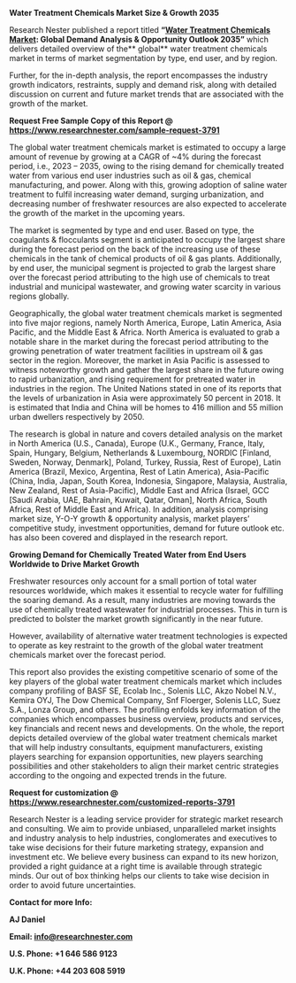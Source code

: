 ﻿**Water Treatment Chemicals Market Size & Growth 2035**

Research Nester published a report titled **“[Water Treatment Chemicals Market](https://www.researchnester.com/reports/water-treatment-chemicals-market/3791): Global Demand Analysis & Opportunity Outlook 2035”** which delivers detailed overview of the** global** water treatment chemicals market in terms of market segmentation by type, end user, and by region.

Further, for the in-depth analysis, the report encompasses the industry growth indicators, restraints, supply and demand risk, along with detailed discussion on current and future market trends that are associated with the growth of the market.

**Request Free Sample Copy of this Report @ <https://www.researchnester.com/sample-request-3791>** 

The global water treatment chemicals market is estimated to occupy a large amount of revenue by growing at a CAGR of ~4% during the forecast period, i.e., 2023 – 2035, owing to the rising demand for chemically treated water from various end user industries such as oil & gas, chemical manufacturing, and power. Along with this, growing adoption of saline water treatment to fulfil increasing water demand, surging urbanization, and decreasing number of freshwater resources are also expected to accelerate the growth of the market in the upcoming years. 

The market is segmented by type and end user. Based on type, the coagulants & flocculants segment is anticipated to occupy the largest share during the forecast period on the back of the increasing use of these chemicals in the tank of chemical products of oil & gas plants. Additionally, by end user, the municipal segment is projected to grab the largest share over the forecast period attributing to the high use of chemicals to treat industrial and municipal wastewater, and growing water scarcity in various regions globally. 

Geographically, the global water treatment chemicals market is segmented into five major regions, namely North America, Europe, Latin America, Asia Pacific, and the Middle East & Africa. North America is evaluated to grab a notable share in the market during the forecast period attributing to the growing penetration of water treatment facilities in upstream oil & gas sector in the region. Moreover, the market in Asia Pacific is assessed to witness noteworthy growth and gather the largest share in the future owing to rapid urbanization, and rising requirement for pretreated water in industries in the region. The United Nations stated in one of its reports that the levels of urbanization in Asia were approximately 50 percent in 2018. It is estimated that India and China will be homes to 416 million and 55 million urban dwellers respectively by 2050.

The research is global in nature and covers detailed analysis on the market in North America (U.S., Canada), Europe (U.K., Germany, France, Italy, Spain, Hungary, Belgium, Netherlands & Luxembourg, NORDIC [Finland, Sweden, Norway, Denmark], Poland, Turkey, Russia, Rest of Europe), Latin America (Brazil, Mexico, Argentina, Rest of Latin America), Asia-Pacific (China, India, Japan, South Korea, Indonesia, Singapore, Malaysia, Australia, New Zealand, Rest of Asia-Pacific), Middle East and Africa (Israel, GCC [Saudi Arabia, UAE, Bahrain, Kuwait, Qatar, Oman], North Africa, South Africa, Rest of Middle East and Africa). In addition, analysis comprising market size, Y-O-Y growth & opportunity analysis, market players’ competitive study, investment opportunities, demand for future outlook etc. has also been covered and displayed in the research report.

**Growing Demand for Chemically Treated Water from End Users Worldwide to Drive Market Growth**

Freshwater resources only account for a small portion of total water resources worldwide, which makes it essential to recycle water for fulfilling the soaring demand. As a result, many industries are moving towards the use of chemically treated wastewater for industrial processes. This in turn is predicted to bolster the market growth significantly in the near future.  

However, availability of alternative water treatment technologies is expected to operate as key restraint to the growth of the global water treatment chemicals market over the forecast period.

This report also provides the existing competitive scenario of some of the key players of the global water treatment chemicals market which includes company profiling of BASF SE, Ecolab Inc., Solenis LLC, Akzo Nobel N.V., Kemira OYJ, The Dow Chemical Company, Snf Floerger, Solenis LLC, Suez S.A., Lonza Group, and others. The profiling enfolds key information of the companies which encompasses business overview, products and services, key financials and recent news and developments. On the whole, the report depicts detailed overview of the global water treatment chemicals market that will help industry consultants, equipment manufacturers, existing players searching for expansion opportunities, new players searching possibilities and other stakeholders to align their market centric strategies according to the ongoing and expected trends in the future.      

**Request for customization @ <https://www.researchnester.com/customized-reports-3791>** 

Research Nester is a leading service provider for strategic market research and consulting. We aim to provide unbiased, unparalleled market insights and industry analysis to help industries, conglomerates and executives to take wise decisions for their future marketing strategy, expansion and investment etc. We believe every business can expand to its new horizon, provided a right guidance at a right time is available through strategic minds. Our out of box thinking helps our clients to take wise decision in order to avoid future uncertainties.

**Contact for more Info:**

**AJ Daniel**

**Email: info@researchnester.com**

**U.S. Phone: +1 646 586 9123** 

**U.K. Phone: +44 203 608 5919**
